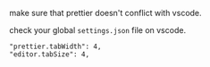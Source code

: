 make sure that prettier doesn't conflict with vscode.

check your global `settings.json` file on vscode.

```
"prettier.tabWidth": 4,
"editor.tabSize": 4,
```
